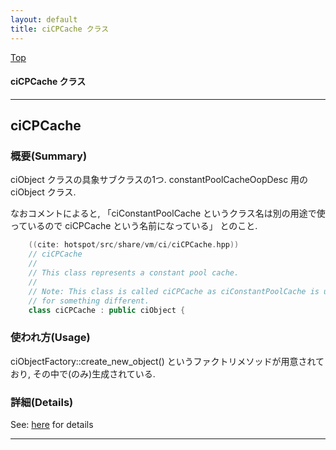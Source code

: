 ```yaml
---
layout: default
title: ciCPCache クラス 
---
```

[Top](../index.html)

#### ciCPCache クラス 



---
## <a name="noTj5HAViD" id="noTj5HAViD">ciCPCache</a>

### 概要(Summary)
ciObject クラスの具象サブクラスの1つ. constantPoolCacheOopDesc 用の ciObject クラス.

なおコメントによると, 
「ciConstantPoolCache というクラス名は別の用途で使っているので ciCPCache という名前になっている」
とのこと.


```cpp
    ((cite: hotspot/src/share/vm/ci/ciCPCache.hpp))
    // ciCPCache
    //
    // This class represents a constant pool cache.
    //
    // Note: This class is called ciCPCache as ciConstantPoolCache is used
    // for something different.
    class ciCPCache : public ciObject {
```

### 使われ方(Usage)
ciObjectFactory::create_new_object() というファクトリメソッドが用意されており, その中で(のみ)生成されている.




### 詳細(Details)
See: [here](../doxygen/classciCPCache.html) for details

---
